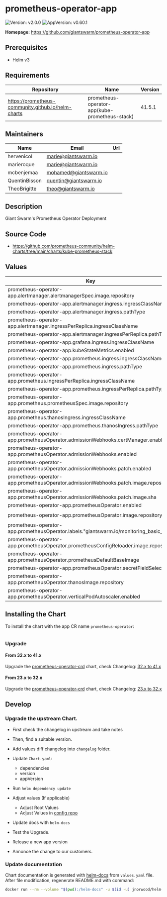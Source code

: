 # prometheus-operator-app

![Version: v2.0.0](https://img.shields.io/badge/Version-v2.0.0-informational?style=flat-square) ![AppVersion: v0.60.1](https://img.shields.io/badge/AppVersion-v0.60.1-informational?style=flat-square)

**Homepage:** <https://github.com/giantswarm/prometheus-operator-app>

## Prerequisites

- Helm v3

## Requirements

| Repository | Name | Version |
|------------|------|---------|
| https://prometheus-community.github.io/helm-charts | prometheus-operator-app(kube-prometheus-stack) | 41.5.1 |

## Maintainers

| Name | Email | Url |
| ---- | ------ | --- |
| hervenicol | <marie@giantswarm.io> |  |
| marieroque | <marie@giantswarm.io> |  |
| mcbenjemaa | <mohamed@giantswarm.io> |  |
| QuentinBisson | <quentin@giantswarm.io> |  |
| TheoBrigitte | <theo@giantswarm.io> |  |

## Description

Giant Swarm's Prometheus Operator Deployment

## Source Code

* <https://github.com/prometheus-community/helm-charts/tree/main/charts/kube-prometheus-stack>

## Values

| Key | Type | Default | Description |
|-----|------|---------|-------------|
| prometheus-operator-app.alertmanager.alertmanagerSpec.image.repository | string | `"docker.io/giantswarm/alertmanager"` |  |
| prometheus-operator-app.alertmanager.ingress.ingressClassName | string | `"nginx"` |  |
| prometheus-operator-app.alertmanager.ingress.pathType | string | `"ImplementationSpecific"` |  |
| prometheus-operator-app.alertmanager.ingressPerReplica.ingressClassName | string | `"nginx"` |  |
| prometheus-operator-app.alertmanager.ingressPerReplica.pathType | string | `"ImplementationSpecific"` |  |
| prometheus-operator-app.grafana.ingress.ingressClassName | string | `"nginx"` |  |
| prometheus-operator-app.kubeStateMetrics.enabled | bool | `false` |  |
| prometheus-operator-app.prometheus.ingress.ingressClassName | string | `"nginx"` |  |
| prometheus-operator-app.prometheus.ingress.pathType | string | `"ImplementationSpecific"` |  |
| prometheus-operator-app.prometheus.ingressPerReplica.ingressClassName | string | `"nginx"` |  |
| prometheus-operator-app.prometheus.ingressPerReplica.pathType | string | `"ImplementationSpecific"` |  |
| prometheus-operator-app.prometheus.prometheusSpec.image.repository | string | `"docker.io/giantswarm/prometheus"` |  |
| prometheus-operator-app.prometheus.thanosIngress.ingressClassName | string | `"nginx"` |  |
| prometheus-operator-app.prometheus.thanosIngress.pathType | string | `"ImplementationSpecific"` |  |
| prometheus-operator-app.prometheusOperator.admissionWebhooks.certManager.enabled | bool | `false` |  |
| prometheus-operator-app.prometheusOperator.admissionWebhooks.enabled | bool | `true` |  |
| prometheus-operator-app.prometheusOperator.admissionWebhooks.patch.enabled | bool | `true` |  |
| prometheus-operator-app.prometheusOperator.admissionWebhooks.patch.image.repository | string | `"docker.io/giantswarm/kube-webhook-certgen"` |  |
| prometheus-operator-app.prometheusOperator.admissionWebhooks.patch.image.sha | string | `""` |  |
| prometheus-operator-app.prometheusOperator.enabled | bool | `true` |  |
| prometheus-operator-app.prometheusOperator.image.repository | string | `"docker.io/giantswarm/prometheus-operator"` |  |
| prometheus-operator-app.prometheusOperator.labels."giantswarm.io/monitoring_basic_sli" | string | `"true"` |  |
| prometheus-operator-app.prometheusOperator.prometheusConfigReloader.image.repository | string | `"docker.io/giantswarm/prometheus-config-reloader"` |  |
| prometheus-operator-app.prometheusOperator.prometheusDefaultBaseImage | string | `"docker.io/giantswarm/prometheus"` |  |
| prometheus-operator-app.prometheusOperator.secretFieldSelector | string | `"type!=helm.sh/release.v1"` |  |
| prometheus-operator-app.prometheusOperator.thanosImage.repository | string | `"docker.io/giantswarm/thanos"` |  |
| prometheus-operator-app.prometheusOperator.verticalPodAutoscaler.enabled | bool | `true` |  |

## Installing the Chart

To install the chart with the app CR name `prometheus-operator`:

```yaml

```

### Upgrade

#### From 32.x to 41.x

Upgrade the [prometheus-operator-crd](https://github.com/giantswarm/prometheus-operator-crd) chart,
check Changelog: [32.x to 41.x](../../changelog/32.x_41.x.md)

#### From 23.x to 32.x

Upgrade the [prometheus-operator-crd](https://github.com/giantswarm/prometheus-operator-crd) chart,
check Changelog: [23.x to 32.x](../../changelog/23.x_32.x.md)

## Develop

### Upgrade the upstream Chart.

- First check the changelog in upstream and take notes

- Then, find a suitable version.

- Add values diff changelog into `changelog` folder.

- Update `Chart.yaml`:
  - dependencies
  - version
  - appVersion

- Run `helm dependency update`

- Adjust values (If applicable)
  - Adjust Root Values
  - Adjust Values in [config repo](https://github.com/giantswarm/config)

- Update docs with `helm-docs`

- Test the Upgrade.

- Release a new app version

- Annonce the change to our customers.

### Update documentation

Chart documentation is generated with [helm-docs](https://github.com/norwoodj/helm-docs) from `values.yaml` file.
After file modification, regenerate README.md with command:

```bash
docker run --rm --volume "$(pwd):/helm-docs" -u $(id -u) jnorwood/helm-docs:latest
```
